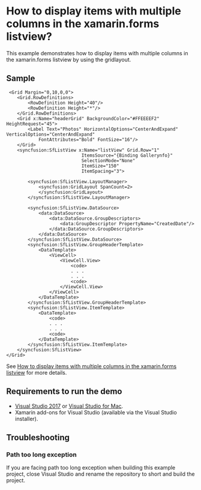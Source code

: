 # How to display items with multiple columns in the xamarin.forms listview?
This example demonstrates how to display items with multiple columns in the xamarin.forms listview by using the gridlayout.

## Sample

```xaml
 <Grid Margin="0,10,0,0">
    <Grid.RowDefinitions>
        <RowDefinition Height="40"/>
        <RowDefinition Height="*"/>
    </Grid.RowDefinitions>
    <Grid x:Name="headerGrid" BackgroundColor="#FFEEEEF2" HeightRequest="45">
        <Label Text="Photos" HorizontalOptions="CenterAndExpand" VerticalOptions="CenterAndExpand"
            FontAttributes="Bold" FontSize="16"/>
    </Grid>
    <syncfusion:SfListView x:Name="listView" Grid.Row="1"
                            ItemsSource="{Binding Gallerynfo}"
                            SelectionMode="None"
                            ItemSize="150"
                            ItemSpacing="3">

        <syncfusion:SfListView.LayoutManager>
            <syncfusion:GridLayout SpanCount=2>
            </syncfusion:GridLayout>
        </syncfusion:SfListView.LayoutManager>
        
        <syncfusion:SfListView.DataSource>
            <data:DataSource>
                <data:DataSource.GroupDescriptors>
                    <data:GroupDescriptor PropertyName="CreatedDate"/>
                </data:DataSource.GroupDescriptors>
            </data:DataSource>
        </syncfusion:SfListView.DataSource>
        <syncfusion:SfListView.GroupHeaderTemplate>
            <DataTemplate>
                <ViewCell>
                    <ViewCell.View>
                        <code>
                        . . .
                        . . .
                        <code>
                    </ViewCell.View>
                </ViewCell>
            </DataTemplate>
        </syncfusion:SfListView.GroupHeaderTemplate>
        <syncfusion:SfListView.ItemTemplate>
            <DataTemplate>
                <code>
                . . .
                . . .
                <code>
            </DataTemplate>
        </syncfusion:SfListView.ItemTemplate>
    </syncfusion:SfListView>
</Grid>
```

See [How to display items with multiple columns in the xamarin.forms listview](https://www.syncfusion.com/kb/9980/how-to-display-items-with-multiple-columns-in-the-xamarin-forms-listview) for more details.
## <a name="requirements-to-run-the-demo"></a>Requirements to run the demo ##

* [Visual Studio 2017](https://visualstudio.microsoft.com/downloads/) or [Visual Studio for Mac](https://visualstudio.microsoft.com/vs/mac/).
* Xamarin add-ons for Visual Studio (available via the Visual Studio installer).

## <a name="troubleshooting"></a>Troubleshooting ##
### Path too long exception
If you are facing path too long exception when building this example project, close Visual Studio and rename the repository to short and build the project.